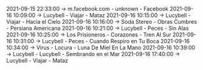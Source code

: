2021-09-15 22:33:00 -> m.facebook.com - unknown - Facebook
2021-09-16 10:09:00 -> Lucybell - Viajar - Mataz
2021-09-16 10:15:00 -> Lucybell - Viajar - Hacia el Cielo
2021-09-16 10:16:00 -> Soda Stereo - Obras Cumbres - Persiana Americana
2021-09-16 10:21:00 -> Lucybell - Peces - Sin Alas
2021-09-16 10:25:00 -> Los Prisioneros - Corazones - Tren Al Sur
2021-09-16 10:31:00 -> Lucybell - Peces - Cuando Respiro en Tu Boca
2021-09-16 10:34:00 -> Virus - Locura - Luna De Miel En La Mano
2021-09-16 10:39:00 -> Lucybell - Lucybell - Sembrando en el Mar
2021-09-16 17:40:00 -> Lucybell - Viajar - Mataz
